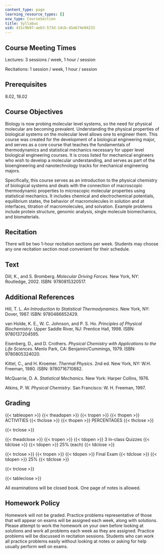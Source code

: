 ```yaml
---
content_type: page
learning_resource_types: []
ocw_type: CourseSection
title: Syllabus
uid: 431c9b97-aeb3-573d-1dcb-d1eb74e94233
---
```


Course Meeting Times
--------------------

Lectures: 3 sessions / week, 1 hour / session

Recitations: 1 session / week, 1 hour / session

Prerequisites
-------------

8.02, 18.02

Course Objectives
-----------------

Biology is now probing molecular level systems, so the need for physical molecular are becoming prevalent. Understanding the physical properties of biological systems on the molecular level allows one to engineer them. This course was created for the development of a biological engineering major, and serves as a core course that teaches the fundamentals of thermodynamics and statistical mechanics necessary for upper level biological engineering courses. It is cross listed for mechanical engineers who wish to develop a molecular understanding, and serves as part of the bioengineering and nanotechnology tracks for mechanical engineering majors.

Specifically, this course serves as an introduction to the physical chemistry of biological systems and deals with the connection of macroscopic thermodynamic properties to microscopic molecular properties using statistical mechanics. It includes chemical and electrochemical potentials, equilibrium states, the behavior of macromolecules in solution and at interfaces, titration of macromolecules, and solvation. Example problems include protein structure, genomic analysis, single molecule biomechanics, and biomaterials.

Recitation
----------

There will be two 1-hour recitation sections per week. Students may choose any one recitation section most convenient for their schedule.

Text
----

Dill, K., and S. Bromberg. _Molecular Driving Forces_. New York, NY: Routledge, 2002. ISBN: 9780815320517.

Additional References
---------------------

Hill, T. L. _An Introduction to Statistical Thermodynamics_. New York, NY: Dover, 1987. ISBN: 9780486652429.

van Holde, K. E., W. C. Johnson, and P. S. Ho. _Principles of Physical Biochemistry_. Upper Saddle River, NJ: Prentice Hall, 1998. ISBN: 9780137204595.

Eisenberg, D., and D. Crothers. _Physical Chemistry with Applications to the Life Sciences_. Menlo Park, CA: Benjamin/Cummings, 1979. ISBN: 9780805324020.

Kittel, C., and H. Kroemer. _Thermal Physics_. 2nd ed. New York, NY: W.H. Freeman, 1980. ISBN: 9780716710882.

McQuarrie, D. A. _Statistical Mechanics_. New York: Harper Collins, 1976.

Atkins, P. W. _Physical Chemistry_. San Francisco: W. H. Freeman, 1997.

Grading
-------

{{< tableopen >}}
{{< theadopen >}}
{{< tropen >}}
{{< thopen >}}
ACTIVITIES
{{< thclose >}}
{{< thopen >}}
PERCENTAGES
{{< thclose >}}

{{< trclose >}}

{{< theadclose >}}
{{< tropen >}}
{{< tdopen >}}
3 In-class Quizzes
{{< tdclose >}}
{{< tdopen >}}
25% (each)
{{< tdclose >}}

{{< trclose >}}
{{< tropen >}}
{{< tdopen >}}
Final Exam
{{< tdclose >}}
{{< tdopen >}}
25%
{{< tdclose >}}

{{< trclose >}}

{{< tableclose >}}

All examinations will be closed book. One page of notes is allowed.

Homework Policy
---------------

Homework will not be graded. Practice problems representative of those that will appear on exams will be assigned each week, along with solutions. Please attempt to work the homework on your own before looking at solutions and work all problems each week as they are assigned. Practice problems will be discussed in recitation sessions. Students who can work all practice problems easily without looking at notes or asking for help usually perform well on exams.